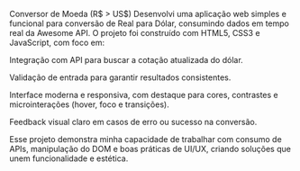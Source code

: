 Conversor de Moeda (R$ > US$)
Desenvolvi uma aplicação web simples e funcional para conversão de Real para Dólar, consumindo dados em tempo real da Awesome API. O projeto foi construído com HTML5, CSS3 e JavaScript, com foco em:

Integração com API para buscar a cotação atualizada do dólar.

Validação de entrada para garantir resultados consistentes.

Interface moderna e responsiva, com destaque para cores, contrastes e microinterações (hover, foco e transições).

Feedback visual claro em casos de erro ou sucesso na conversão.

Esse projeto demonstra minha capacidade de trabalhar com consumo de APIs, manipulação do DOM e boas práticas de UI/UX, criando soluções que unem funcionalidade e estética.
